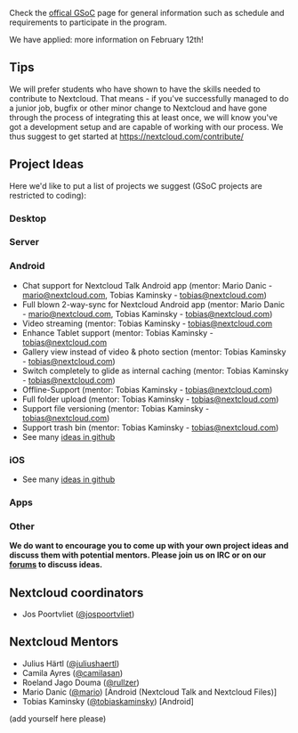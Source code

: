 Check the [offical GSoC](https://summerofcode.withgoogle.com/) page for general information such as schedule and requirements to participate in the program.

We have applied: more information on February 12th!

## Tips
We will prefer students who have shown to have the skills needed to contribute to Nextcloud. That means - if you've successfully managed to do a junior job, bugfix or other minor change to Nextcloud and have gone through the process of integrating this at least once, we will know you've got a development setup and are capable of working with our process. We thus suggest to get started at https://nextcloud.com/contribute/

## Project Ideas
Here we'd like to put a list of projects we suggest (GSoC projects are restricted to coding): 

### Desktop


### Server


### Android
* Chat support for Nextcloud Talk Android app (mentor: Mario Danic - mario@nextcloud.com, Tobias Kaminsky - tobias@nextcloud.com)
* Full blown 2-way-sync for Nextcloud Android app (mentor: Mario Danic - mario@nextcloud.com, Tobias Kaminsky - tobias@nextcloud.com)
* Video streaming (mentor: Tobias Kaminsky - tobias@nextcloud.com
* Enhance Tablet support (mentor: Tobias Kaminsky - tobias@nextcloud.com
* Gallery view instead of video & photo section (mentor: Tobias Kaminsky - tobias@nextcloud.com)
* Switch completely to glide as internal caching (mentor: Tobias Kaminsky - tobias@nextcloud.com)
* Offline-Support (mentor: Tobias Kaminsky - tobias@nextcloud.com)
* Full folder upload (mentor: Tobias Kaminsky - tobias@nextcloud.com)
* Support file versioning (mentor: Tobias Kaminsky - tobias@nextcloud.com)
* Support trash bin (mentor: Tobias Kaminsky - tobias@nextcloud.com)
* See many [ideas in github](https://github.com/nextcloud/android/issues?q=is%3Aopen+is%3Aissue+label%3Aenhancement)


### iOS
* See many [ideas in github](https://github.com/nextcloud/ios/issues?q=is%3Aopen+is%3Aissue+label%3Aenhancement)

### Apps

### Other


**__We do want to encourage you to come up with your own project ideas and discuss them with potential mentors. Please join us on IRC or on our [forums](https://help.nextcloud.com) to discuss ideas.__**

## Nextcloud coordinators

* Jos Poortvliet ([@jospoortvliet](https://github.com/jospoortvliet))

## Nextcloud Mentors
* Julius Härtl ([@juliushaertl](https://github.com/juliushaertl))
* Camila Ayres ([@camilasan](https://github.com/camilasan))
* Roeland Jago Douma ([@rullzer](https://github.com/rullzer))
* Mario Danic ([@mario](https://github.com/mario)) [Android (Nextcloud Talk and Nextcloud Files)]
* Tobias Kaminsky ([@tobiaskaminsky](https://github.com/tobiaskaminsky)) [Android]

(add yourself here please)


